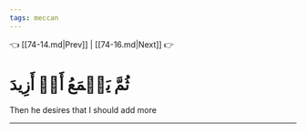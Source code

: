 ```yaml
---
tags: meccan
---
```


👈 [[74-14.md|Prev]] | [[74-16.md|Next]] 👉

# ثُمَّ يَطۡمَعُ أَنۡ أَزِيدَ

Then he desires that I should add more

---

